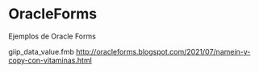 # OracleForms
Ejemplos de Oracle Forms

giip_data_value.fmb
http://oracleforms.blogspot.com/2021/07/namein-y-copy-con-vitaminas.html
